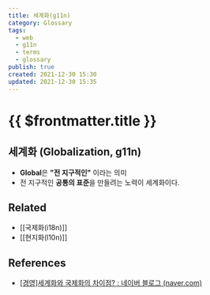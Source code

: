 ```yaml
---
title: 세계화(g11n)
category: Glossary
tags:
  - web
  - g11n
  - terms
  - glossary
publish: true
created: 2021-12-30 15:30
updated: 2021-12-30 15:35
---
```


# {{ $frontmatter.title }}

## 세계화 (Globalization, g11n)

- **Global**은 **"전 지구적인"** 이라는 의미
- 전 지구적인 **공통의 표준**을 만들려는 노력이 세계화이다.

## Related

- [[국제화(i18n)]]
- [[현지화(l10n)]]

## References

- [[경영]세계화와 국제화의 차이점? : 네이버 블로그 (naver.com)](https://m.blog.naver.com/PostView.naver?isHttpsRedirect=true&blogId=ooyyrr1004&logNo=220858440465)

